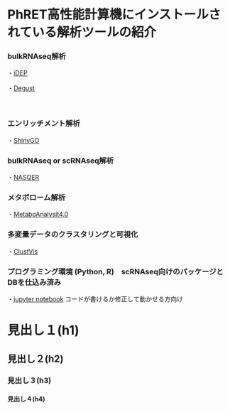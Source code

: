 # PhRET高性能計算機にインストールされている解析ツールの紹介


### bulkRNAseq解析

・[iDEP](http://10.164.179.3/idep92/)

・[Degust](http://10.164.179.3:8001/)
<br>
<br>
<br>
### エンリッチメント解析
・[ShinyGO](http://10.164.179.3/go60/)



### bulkRNAseq or scRNAseq解析
・[NASQER](http://10.164.179.3:8083/)



### メタボローム解析
・[MetaboAnalysit4.0](http://10.164.179.3:8080/MetaboAnalyst/faces/home.xhtml)



### 多変量データのクラスタリングと可視化
・[ClustVis](http://10.164.179.3:3737/)



### プログラミング環境 (Python, R)　scRNAseq向けのパッケージとDBを仕込み済み
・[jupyter notebook](http://10.164.179.3:8888/tree) コードが書けるか修正して動かせる方向け



# 見出し１(h1)
## 見出し２(h2)
### 見出し３(h3)
#### 見出し４(h4)
